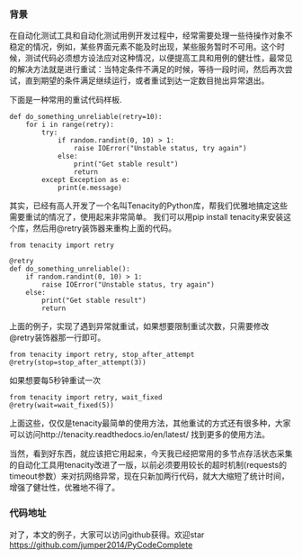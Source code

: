 ### 背景
在自动化测试工具和自动化测试用例开发过程中，经常需要处理一些待操作对象不稳定的情况，例如，某些界面元素不能及时出现，某些服务暂时不可用。这个时候，测试代码必须想方设法应对这种情况，以便提高工具和用例的健壮性，最常见的解决方法就是进行重试：当特定条件不满足的时候，等待一段时间，然后再次尝试，直到期望的条件满足继续运行，或者重试到达一定数目抛出异常退出。

下面是一种常用的重试代码样板.
```
def do_something_unreliable(retry=10):
    for i in range(retry):
        try:
            if random.randint(0, 10) > 1:
                raise IOError("Unstable status, try again")
            else:
                print("Get stable result")
                return
        except Exception as e:
            print(e.message)
```

其实，已经有高人开发了一个名叫Tenacity的Python库，帮我们优雅地搞定这些需要重试的情况了，使用起来非常简单。
我们可以用pip install tenacity来安装这个库，然后用@retry装饰器来重构上面的代码。
```
from tenacity import retry

@retry
def do_something_unreliable():
    if random.randint(0, 10) > 1:
        raise IOError("Unstable status, try again")
    else:
        print("Get stable result")
        return
```
上面的例子，实现了遇到异常就重试，如果想要限制重试次数，只需要修改@retry装饰器那一行即可。
```
from tenacity import retry, stop_after_attempt
@retry(stop=stop_after_attempt(3))
```
如果想要每5秒钟重试一次
```
from tenacity import retry, wait_fixed
@retry(wait=wait_fixed(5))
```
上面这些，仅仅是tenacity最简单的使用方法，其他重试的方式还有很多种，大家可以访问http://tenacity.readthedocs.io/en/latest/ 找到更多的使用方法。

当然，看到好东西，就应该把它用起来，今天我已经把常用的多节点存活状态采集的自动化工具用tenacity改进了一版，以前必须要用较长的超时机制(requests的timeout参数）来对抗网络异常，现在只新加两行代码，就大大缩短了统计时间，增强了健壮性，优雅地不得了。

### 代码地址
对了，本文的例子，大家可以访问github获得。欢迎star
https://github.com/jumper2014/PyCodeComplete
